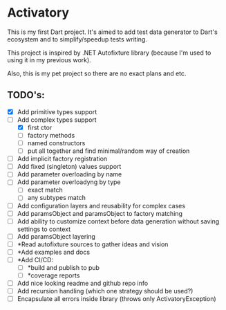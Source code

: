 # Activatory

This is my first Dart project.
It's aimed to add test data generator to Dart's ecosystem and to simplify/speedup tests writing.

This project is inspired by .NET Autofixture library (because I'm used to using it in my previous work).

Also, this is my pet project so there are no exact plans and etc.

## TODO's:
- [x] Add primitive types support
- [ ] Add complex types support
  - [x] first ctor
  - [ ] factory methods
  - [ ] named constructors
  - [ ] put all together and find minimal/random way of creation
- [ ] Add implicit factory registration
- [ ] Add fixed (singleton) values support
- [ ] Add parameter overloading by name
- [ ] Add parameter overloadyng by type
  - [ ] exact match
  - [ ] any subtypes match
- [ ] Add configuration layers and reusability for complex cases
- [ ] Add paramsObject and paramsObject to factory matching
- [ ] Add ability to customize context before data generation without saving settings to context
- [ ] Add paramsObject layering
- [ ] *Read autofixture sources to gather ideas and vision
- [ ] *Add examples and docs
- [ ] *Add CI/CD:
  - [ ] *build and publish to pub
  - [ ] *coverage reports
- [ ] Add nice looking readme and github repo info
- [ ] Add recursion handling (which one strategy should be used?)
- [ ] Encapsulate all errors inside library (throws only ActivatoryException)
